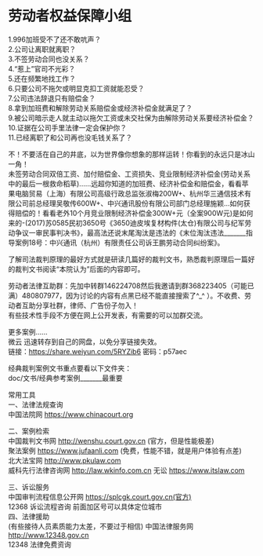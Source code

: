 # 劳动者权益保障小组


1.996加班受不了还不敢吭声？  
2.公司让离职就离职？  
3.不签劳动合同也没关系？  
4.“惹上”官司不光彩？  
5.还在频繁地找工作？  
6.只要公司不拖欠或明显克扣工资就能忍受？  
7.公司违法辞退只有赔偿金？  
8.拿到加班费和解除劳动关系赔偿金或经济补偿金就满足了？  
9.被公司暗示走人就主动以拖欠工资或未交社保为由解除劳动关系要经济补偿金？  
10.证据在公司手里法律一定会保护你？  
11.已经离职了和公司再也没毛钱关系了？  

不！不要活在自己的井底，以为世界像你想象的那样运转！你看到的永远只是冰山一角！  
未签劳动合同双倍工资、加付赔偿金、工资损失、竞业限制经济补偿金(劳动关系中的最后一根救命稻草)......远超你知道的加班费、经济补偿金和赔偿金，看看苹果电脑贸易（上海）有限公司高级行政总监张淑梅200W+、杭州华三通信技术有限公司前总经理吴敬传600W+、中兴通讯股份有限公司部门总经理施颖...如何获得赔偿的！看看老外10个月竞业限制经济补偿金300W+元（全案900W元)是如何来的-(2017)苏0585民初3650号《3650迪皮埃复材构件(太仓)有限公司与纪军劳动争议一审民事判决书》，最高法还说末尾淘汰是违法的《末位淘汰违法_______指导案例18号：中兴通讯（杭州）有限责任公司诉王鹏劳动合同纠纷案》。

了解司法裁判原理的最好方式就是研读几篇好的裁判文书，熟悉裁判原理后一篇好的裁判文书阅读“本院认为”后面的内容即可。  

劳动者法律互助群：先加中转群146224708然后我邀请到群368223405（可能已满）480807977，因为讨论的内容有点黑已经不能直接搜索了^_^ ）。不收费、劳动者互助分享社群，律师、广告份子勿入！  
有些技术性手段不方便在网上公开发表，有需要的可以加群交流。

更多案例......  
微云   迅速转存到自己的网盘，以免分享链接失效。  
链接：https://share.weiyun.com/5RYZib6 密码：p57aec

经典裁判案例文书重点要看以下文件夹：  
doc/文书/经典参考案例_______最重要


常用工具  
一、法律法规查询  
中国法院网    https://www.chinacourt.org  

二、案例检索  
中国裁判文书网      http://wenshu.court.gov.cn (官方，但是性能极差)  
聚法案例 https://www.jufaanli.com    (免费，性能不错，就是用户体验有点差)  
北大法宝网 http://www.pkulaw.com   
威科先行法律咨询网 http://law.wkinfo.com.cn 无讼 https://www.itslaw.com  

三、诉讼服务   
中国审判流程信息公开网      https://splcgk.court.gov.cn(官方)  
12368 诉讼流程咨询    前面加区号可以具体定位城市  
四、法律援助  
(有些接待人员素质能力太差，不要过于相信)
中国法律服务网                          http://www.12348.gov.cn  
12348         法律免费资询
